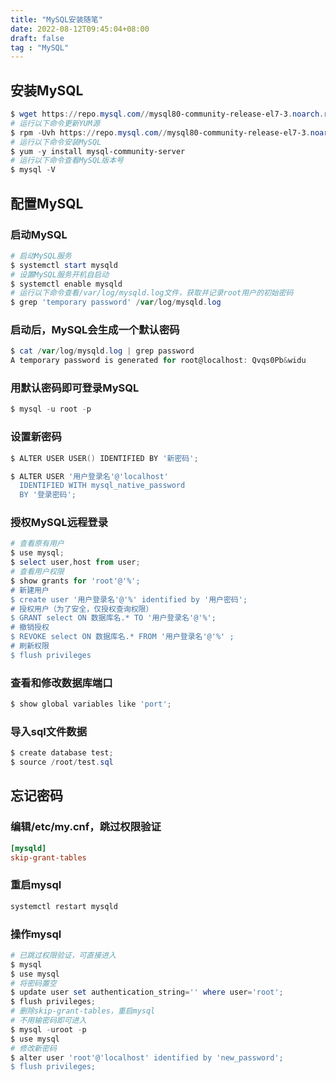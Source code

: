 ```yaml
---
title: "MySQL安装随笔"
date: 2022-08-12T09:45:04+08:00
draft: false
tag : "MySQL"
---
```

## 安装MySQL

```powershell
$ wget https://repo.mysql.com//mysql80-community-release-el7-3.noarch.rpm
# 运行以下命令更新YUM源
$ rpm -Uvh https://repo.mysql.com//mysql80-community-release-el7-3.noarch.rpm
# 运行以下命令安装MySQL
$ yum -y install mysql-community-server
# 运行以下命令查看MySQL版本号
$ mysql -V
```

## 配置MySQL
### 启动MySQL

```powershell
# 启动MySQL服务
$ systemctl start mysqld
# 设置MySQL服务开机自启动
$ systemctl enable mysqld
# 运行以下命令查看/var/log/mysqld.log文件，获取并记录root用户的初始密码
$ grep 'temporary password' /var/log/mysqld.log
```

### 启动后，MySQL会生成一个默认密码

```powershell
$ cat /var/log/mysqld.log | grep password
A temporary password is generated for root@localhost: Qvqs0Pb&widu
```

### 用默认密码即可登录MySQL

```powershell
$ mysql -u root -p
```

### 设置新密码

```powershell
$ ALTER USER USER() IDENTIFIED BY '新密码';

$ ALTER USER '用户登录名'@'localhost'
  IDENTIFIED WITH mysql_native_password
  BY '登录密码';
```

### 授权MySQL远程登录

```powershell
# 查看原有用户
$ use mysql;
$ select user,host from user;
# 查看用户权限
$ show grants for 'root'@'%';
# 新建用户
$ create user '用户登录名'@'%' identified by '用户密码';
# 授权用户（为了安全，仅授权查询权限）
$ GRANT select ON 数据库名.* TO '用户登录名'@'%';
# 撤销授权
$ REVOKE select ON 数据库名.* FROM '用户登录名'@'%' ;
# 刷新权限
$ flush privileges
```

### 查看和修改数据库端口

```powershell
$ show global variables like 'port';
```

### 导入sql文件数据

```powershell
$ create database test;
$ source /root/test.sql
```

## 忘记密码
### 编辑/etc/my.cnf，跳过权限验证

```ini
[mysqld]
skip-grant-tables
```

### 重启mysql

```powershell
systemctl restart mysqld
```

### 操作mysql

```powershell
# 已跳过权限验证，可直接进入
$ mysql
$ use mysql
# 将密码置空
$ update user set authentication_string='' where user='root';
$ flush privileges;
# 删除skip-grant-tables，重启mysql
# 不用输密码即可进入
$ mysql -uroot -p
$ use mysql
# 修改新密码
$ alter user 'root'@'localhost' identified by 'new_password';
$ flush privileges;
```
